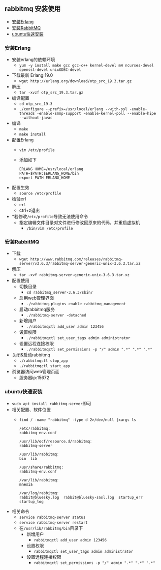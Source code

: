 ## rabbitmq 安装使用
- [安装Erlang](#1)
- [安装RabbitMQ](#2)
- [ubuntu快速安装](#ubuntu快速安装)


### <span id="1">安装Erlang</span>
- 安装erlang的依赖环境
	- `yum -y install make gcc gcc-c++ kernel-devel m4 ncurses-devel openssl-devel unixODBC-devel`
- 下载最新 Erlang 19.0
	- `wget http://erlang.org/download/otp_src_19.3.tar.gz`
- 解压
	- `tar -xvzf otp_src_19.3.tar.gz`
- 编译配置
	- `cd otp_src_19.3`
	- `./configure --prefix=/usr/local/erlang --with-ssl -enable-threads -enable-smmp-support -enable-kernel-poll --enable-hipe --without-javac`
- 编译
	- `make`
	- `make install`
- 配置Erlang
	- `vim /etc/profile`
	- 添加如下

		```shell
		ERLANG_HOME=/usr/local/erlang
		PATH=$PATH:$ERLANG_HOME/bin
		export PATH ERLANG_HOME
		```
- 配置生效
	- `source /etc/profile`
- 检验erl
	- `erl`
	- ctrl+z退出
- *若修改`/etc/profile`导致无法使用命令
	- 指定编辑文件目录对文件进行修改回原来的代码，并重启虚拟机
		- `/bin/vim /etc/profile`

### <span id="2">安装RabbitMQ</span>
- 下载
	- `wget http://www.rabbitmq.com/releases/rabbitmq-server/v3.6.3/rabbitmq-server-generic-unix-3.6.3.tar.xz`
- 解压
	- `tar -xvf rabbitmq-server-generic-unix-3.6.3.tar.xz`
- 配置使用
	- 切换目录
		- `cd rabbitmq_server-3.6.3/sbin/`
	- 启用web管理界面
		- `./rabbitmq-plugins enable rabbitmq_management`
	- 启动rabbitmq服务
		- `./rabbitmq-server -detached`
	- 新增用户
		- `./rabbitmqctl add_user admin 123456`
	- 设置权限
		- `./rabbitmqctl set_user_tags admin administrator`
	- 设置远程连接权限
		- `./rabbitmqctl set_permissions -p "/" admin ".*" ".*" ".*"`
- 关闭&启动rabbitmq
	- `./rabbitmqctl stop_app`
	- `./rabbitmqctl start_app`
- 浏览器访问web管理页面
	- 服务器ip:15672


### ubuntu快速安装
- `sudo apt install rabbitmq-server`即可
- 相关配置、软件位置
	- `find / -name "rabbitmq" -type d 2>/dev/null |xargs ls`

		```
		/etc/rabbitmq:
		rabbitmq-env.conf
		
		/usr/lib/ocf/resource.d/rabbitmq:
		rabbitmq-server
		
		/usr/lib/rabbitmq:
		bin  lib
		
		/usr/share/rabbitmq:
		rabbitmq-env.conf
		
		/var/lib/rabbitmq:
		mnesia
		
		/var/log/rabbitmq:
		rabbit@bluesky.log  rabbit@bluesky-sasl.log  startup_err  startup_log
		```
- 相关命令
	- `service rabbitmq-server status`
	- `service rabbitmq-server restart`
	- 在`/usr/lib/rabbitmq/bin`目录下
		- 新增用户
			- `rabbitmqctl add_user admin 123456`
		- 设置权限
			- `rabbitmqctl set_user_tags admin administrator`
		- 设置远程连接权限
			- `rabbitmqctl set_permissions -p "/" admin ".*" ".*" ".*"`


